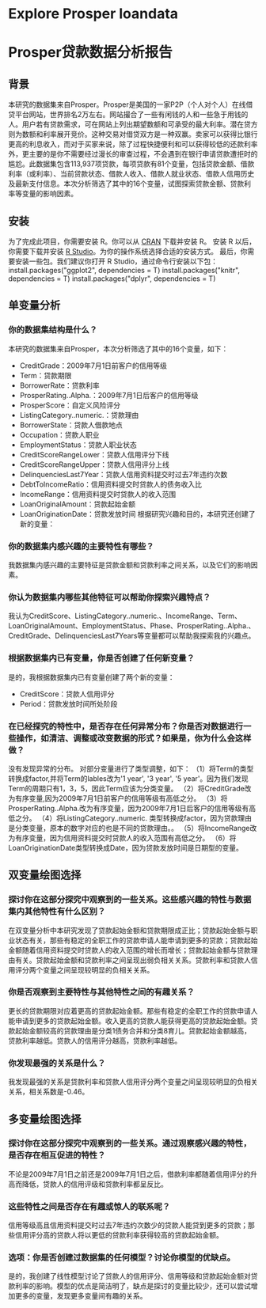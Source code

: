 # Explore Prosper loandata
# Prosper贷款数据分析报告

## 背景
本研究的数据集来自Prosper。Prosper是美国的一家P2P（个人对个人）在线借贷平台网站，世界排名2万左右。网站撮合了一些有闲钱的人和一些急于用钱的人。用户若有贷款需求，可在网站上列出期望数额和可承受的最大利率。潜在贷方则为数额和利率展开竞价。这种交易对借贷双方是一种双赢。卖家可以获得比银行更高的利息收入，而对于买家来说，除了过程快捷便利和可以获得较低的还款利率外，更主要的是你不需要经过漫长的审查过程，不会遇到在银行申请贷款遭拒时的尴尬。此数据集包含113,937项贷款，每项贷款有81个变量，包括贷款金额、借款利率（或利率）、当前贷款状态、借款人收入、借款人就业状态、借款人信用历史及最新支付信息。本次分析筛选了其中的16个变量，试图探索贷款金额、贷款利率等变量的影响因素。

## 安装
为了完成此项目，你需要安装 R。你可以从 [CRAN](https://cran.r-project.org/) 下载并安装 R。
安装 R 以后，你需要下载并安装 [R Studio](https://www.rstudio.com/products/rstudio/download/)。为你的操作系统选择合适的安装方式。
最后，你需要安装一些包。我们建议你打开 R Studio，通过命令行安装以下包：
install.packages("ggplot2", dependencies = T) 
install.packages("knitr", dependencies = T)
install.packages("dplyr", dependencies = T)

## 单变量分析

### 你的数据集结构是什么？

本研究的数据集来自Prosper，本次分析筛选了其中的16个变量，如下：
* CreditGrade：2009年7月1日前客户的信用等级
* Term：贷款期限
* BorrowerRate：贷款利率
* ProsperRating..Alpha.：2009年7月1日后客户的信用等级
* ProsperScore：自定义风险评分
* ListingCategory..numeric.：贷款理由
* BorrowerState：贷款人借款地点
* Occupation：贷款人职业
* EmploymentStatus：贷款人职业状态
* CreditScoreRangeLower：贷款人信用评分下线
* CreditScoreRangeUpper：贷款人信用评分上线
* DelinquenciesLast7Year：贷款人信用资料提交时过去7年违约次数
* DebtToIncomeRatio：信用资料提交时贷款人的债务收入比
* IncomeRange：信用资料提交时贷款人的收入范围
* LoanOriginalAmount：贷款起始金额
* LoanOriginationDate：贷款发放时间
根据研究兴趣和目的，本研究还创建了新的变量：

### 你的数据集内感兴趣的主要特性有哪些？

我数据集内感兴趣的主要特征是贷款金额和贷款利率之间关系，以及它们的影响因素。

### 你认为数据集内哪些其他特征可以帮助你探索兴趣特点？

我认为CreditScore、ListingCategory..numeric.、IncomeRange、Term、LoanOriginalAmount、EmploymentStatus、Phase、ProsperRating..Alpha.、CreditGrade、DelinquenciesLast7Years等变量都可以帮助我探索我的兴趣点。

### 根据数据集内已有变量，你是否创建了任何新变量？

是的，我根据数据集内已有变量创建了两个新的变量：
* CreditScore：贷款人信用评分
* Period：贷款发放时间所处阶段

### 在已经探究的特性中，是否存在任何异常分布？你是否对数据进行一些操作，如清洁、调整或改变数据的形式？如果是，你为什么会这样做？

没有发现异常的分布。
对部分变量进行了类型调整，如下：
（1）将Term的类型转换成factor,并将Term的lables改为'1 year', '3 year', '5 year'。因为我们发现Term的周期只有1，3，5，因此Term应该为分类变量。
（2）将CreditGrade改为有序变量,因为2009年7月1日前客户的信用等级有高低之分。
（3）将ProsperRating..Alpha.改为有序变量，因为2009年7月1日后客户的信用等级有高低之分。
（4）将ListingCategory..numeric. 类型转换成factor，因为贷款理由是分类变量，原本的数字对应的也是不同的贷款理由。。
（5）将IncomeRange改为有序变量，因为信用资料提交时贷款人的收入范围有高低之分。
（6）将LoanOriginationDate类型转换成Date，因为贷款发放时间是日期型的变量。

## 双变量绘图选择

### 探讨你在这部分探究中观察到的一些关系。这些感兴趣的特性与数据集内其他特性有什么区别？

在双变量分析中本研究发现了贷款起始金额和贷款期限成正比；贷款起始金额与职业状态有关，那些有稳定的全职工作的贷款申请人能申请到更多的贷款；贷款起始金额随着信用资料提交时贷款人的收入范围的增长而增长；贷款起始金额与贷款理由有关。贷款起始金额和贷款利率之间呈现出弱负相关关系。贷款利率和贷款人信用评分两个变量之间呈现较明显的负相关关系。

### 你是否观察到主要特性与其他特性之间的有趣关系？

更长的贷款期限对应着更高的贷款起始金额。那些有稳定的全职工作的贷款申请人能申请到更多的贷款起始金额。收入更高的贷款人能获得更高的贷款起始金额。贷款起始金额较高的贷款理由是分类1债务合并和分类8育儿。贷款起始金额越高，贷款利率越低。贷款人的信用评分越高，贷款利率越低。

### 你发现最强的关系是什么？

我发现最强的关系是贷款利率和贷款人信用评分两个变量之间呈现较明显的负相关关系，相关系数是-0.46。

## 多变量绘图选择

###  探讨你在这部分探究中观察到的一些关系。通过观察感兴趣的特性，是否存在相互促进的特性？

不论是2009年7月1日之前还是2009年7月1日之后，借款利率都随着信用评分的升高而降低，贷款人的信用评级和贷款利率都呈反比。

### 这些特性之间是否存在有趣或惊人的联系呢？

信用等级高且信用资料提交时过去7年违约次数少的贷款人能贷到更多的贷款；那些信用评分高的贷款人将以更低的贷款利率获得较高的贷款起始金额。

### 选项：你是否创建过数据集的任何模型？讨论你模型的优缺点。

是的，我创建了线性模型讨论了贷款人的信用评分、信用等级和贷款起始金额对贷款利率的影响。模型的优点是简洁明了，缺点是探讨的变量比较少，还可以尝试增加更多的变量，发现更多变量间有趣的关系。


